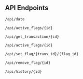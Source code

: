 ## API Endpoints

```bash
/api/date
```

```bash
/api/active_flags/{id}
```

```bash
/api/get_transaction/{id}
```

```bash
/api/active_flags/{id}
```

```bash
/api/set_flag/{trans_id}/{flag_id}
```

```bash
/api/remove_flag/{id}
```

```bash
/api/history/{id}
```
